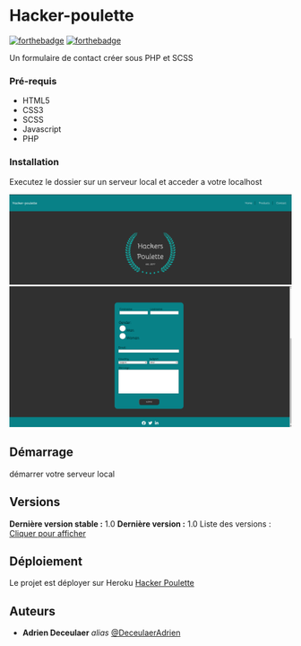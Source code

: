 # Hacker-poulette

[![forthebadge](http://forthebadge.com/images/badges/built-with-love.svg)](http://forthebadge.com) [![forthebadge](http://forthebadge.com/images/badges/powered-by-electricity.svg)](http://forthebadge.com)

Un formulaire de contact créer sous PHP et SCSS

### Pré-requis

- HTML5
- CSS3
- SCSS
- Javascript
- PHP

### Installation

Executez le dossier sur un serveur local et acceder a votre localhost

![](https://raw.githubusercontent.com/DeceulaerAdrien/hackers-poulette/main/assets/image/capture%20header%20poulette.png)
![](https://raw.githubusercontent.com/DeceulaerAdrien/hackers-poulette/main/assets/image/capture%20main%20poulette.png)

## Démarrage

démarrer votre serveur local

## Versions

**Dernière version stable :** 1.0
**Dernière version :** 1.0
Liste des versions : [Cliquer pour afficher](https://github.com/DeceulaerAdrien/hackers-poulette/tags)

## Déploiement

Le projet est déployer sur Heroku
[Hacker Poulette](https://still-fortress-60721.herokuapp.com/index.php)

## Auteurs

- **Adrien Deceulaer** _alias_ [@DeceulaerAdrien](https://github.com/DeceulaerAdrien)
